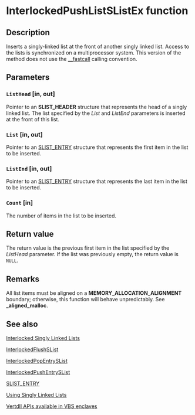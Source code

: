 # InterlockedPushListSListEx function

## Description

Inserts a singly-linked list at the front of another singly linked list. Access to the lists is synchronized on a multiprocessor system. This version of the method does not use the [__fastcall](https://learn.microsoft.com/previous-versions/6xa169sk(v=vs.85)) calling convention.

## Parameters

### `ListHead` [in, out]

Pointer to an **SLIST_HEADER** structure that represents the head of a singly linked list. The list specified by the *List* and *ListEnd* parameters is inserted at the front of this list.

### `List` [in, out]

Pointer to an [SLIST_ENTRY](https://learn.microsoft.com/windows/win32/api/winnt/ns-winnt-slist_entry) structure that represents the first item in the list to be inserted.

### `ListEnd` [in, out]

Pointer to an [SLIST_ENTRY](https://learn.microsoft.com/windows/win32/api/winnt/ns-winnt-slist_entry) structure that represents the last item in the list to be inserted.

### `Count` [in]

The number of items in the list to be inserted.

## Return value

The return value is the previous first item in the list specified by the *ListHead* parameter. If the list was previously empty, the return value is `NULL`.

## Remarks

All list items must be aligned on a **MEMORY_ALLOCATION_ALIGNMENT** boundary; otherwise, this function will behave unpredictably. See **_aligned_malloc**.

## See also

[Interlocked Singly Linked Lists](https://learn.microsoft.com/windows/win32/Sync/interlocked-singly-linked-lists)

[InterlockedFlushSList](https://learn.microsoft.com/windows/win32/api/interlockedapi/nf-interlockedapi-interlockedflushslist)

[InterlockedPopEntrySList](https://learn.microsoft.com/windows/win32/api/interlockedapi/nf-interlockedapi-interlockedpopentryslist)

[InterlockedPushEntrySList](https://learn.microsoft.com/windows/win32/api/interlockedapi/nf-interlockedapi-interlockedpushentryslist)

[SLIST_ENTRY](https://learn.microsoft.com/windows/win32/api/winnt/ns-winnt-slist_entry)

[Using Singly Linked Lists](https://learn.microsoft.com/windows/win32/Sync/using-singly-linked-lists)

[Vertdll APIs available in VBS enclaves](https://learn.microsoft.com/windows/win32/trusted-execution/enclaves-available-in-vertdll)